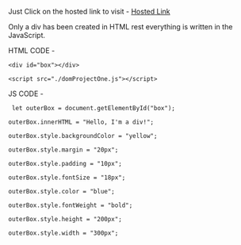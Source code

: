 Just Click on the hosted link to visit - [Hosted Link](https://shivambansal96.github.io/DOM_-Project_1/)

Only a div has been created in HTML rest everything is written in the JavaScript.

HTML CODE - 

    <div id="box"></div>

    <script src="./domProjectOne.js"></script>

JS CODE - 

     let outerBox = document.getElementById("box");

    outerBox.innerHTML = "Hello, I'm a div!";

    outerBox.style.backgroundColor = "yellow";

    outerBox.style.margin = "20px";

    outerBox.style.padding = "10px";

    outerBox.style.fontSize = "18px";

    outerBox.style.color = "blue";

    outerBox.style.fontWeight = "bold";

    outerBox.style.height = "200px";

    outerBox.style.width = "300px";
